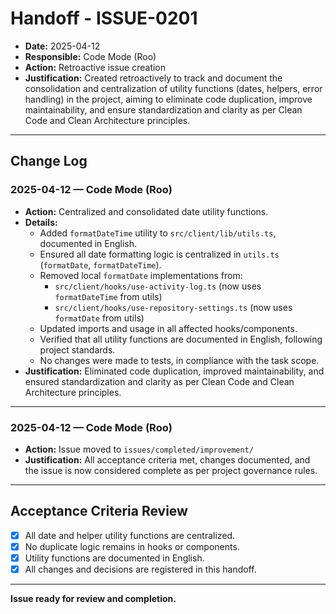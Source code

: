 # Handoff - ISSUE-0201

- **Date:** 2025-04-12
- **Responsible:** Code Mode (Roo)
- **Action:** Retroactive issue creation
- **Justification:** Created retroactively to track and document the consolidation and centralization of utility functions (dates, helpers, error handling) in the project, aiming to eliminate code duplication, improve maintainability, and ensure standardization and clarity as per Clean Code and Clean Architecture principles.

---

## Change Log

### 2025-04-12 — Code Mode (Roo)

- **Action:** Centralized and consolidated date utility functions.
- **Details:**
  - Added `formatDateTime` utility to `src/client/lib/utils.ts`, documented in English.
  - Ensured all date formatting logic is centralized in `utils.ts` (`formatDate`, `formatDateTime`).
  - Removed local `formatDate` implementations from:
    - `src/client/hooks/use-activity-log.ts` (now uses `formatDateTime` from utils)
    - `src/client/hooks/use-repository-settings.ts` (now uses `formatDate` from utils)
  - Updated imports and usage in all affected hooks/components.
  - Verified that all utility functions are documented in English, following project standards.
  - No changes were made to tests, in compliance with the task scope.
- **Justification:** Eliminated code duplication, improved maintainability, and ensured standardization and clarity as per Clean Code and Clean Architecture principles.

---

### 2025-04-12 — Code Mode (Roo)

- **Action:** Issue moved to `issues/completed/improvement/`
- **Justification:** All acceptance criteria met, changes documented, and the issue is now considered complete as per project governance rules.

---

## Acceptance Criteria Review

- [x] All date and helper utility functions are centralized.
- [x] No duplicate logic remains in hooks or components.
- [x] Utility functions are documented in English.
- [x] All changes and decisions are registered in this handoff.

---

**Issue ready for review and completion.**